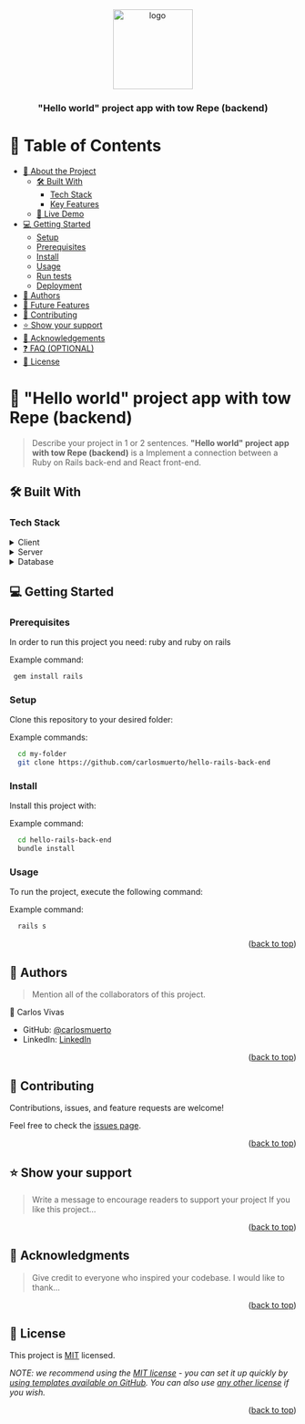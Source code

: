 <!--
HOW TO USE:
This is an example of how you may give instructions on setting up your project locally.
Modify this file to match your project and remove sections that don't apply.
REQUIRED SECTIONS:
- Table of Contents
- About the Project
  - Built With
  - Live Demo
- Getting Started
- Authors
- Future Features
- Contributing
- Show your support
- Acknowledgements
- License
OPTIONAL SECTIONS:
- FAQ
After you're finished please remove all the comments and instructions!
-->

<div align="center">
  <!-- You are encouraged to replace this logo with your own! Otherwise you can also remove it. -->
  <img src="https://github.com/microverseinc/readme-template/blob/master/murple_logo.png?raw=true" alt="logo" width="140"  height="auto" />
  <br/>

  <h3><b>"Hello world" project app with tow Repe (backend)</b></h3>

</div>

<!-- TABLE OF CONTENTS -->

# 📗 Table of Contents

- [📖 About the Project](#about-project)
  - [🛠 Built With](#built-with)
    - [Tech Stack](#tech-stack)
    - [Key Features](#key-features)
  - [🚀 Live Demo](#live-demo)
- [💻 Getting Started](#getting-started)
  - [Setup](#setup)
  - [Prerequisites](#prerequisites)
  - [Install](#install)
  - [Usage](#usage)
  - [Run tests](#run-tests)
  - [Deployment](#triangular_flag_on_post-deployment)
- [👥 Authors](#authors)
- [🔭 Future Features](#future-features)
- [🤝 Contributing](#contributing)
- [⭐️ Show your support](#support)
- [🙏 Acknowledgements](#acknowledgements)
- [❓ FAQ (OPTIONAL)](#faq)
- [📝 License](#license)

<!-- PROJECT DESCRIPTION -->

# 📖 "Hello world" project app with tow Repe (backend) <a name="about-project"></a>

> Describe your project in 1 or 2 sentences.
**"Hello world" project app with tow Repe (backend)** is a Implement a connection between a Ruby on Rails back-end and React front-end.

## 🛠 Built With <a name="built-with"></a>

### Tech Stack <a name="tech-stack"></a>

<details>
  <summary>Client</summary>
  <ul>
    RESTFUL API 
  </ul>
</details>

<details>
  <summary>Server</summary>
  <ul>
    <li><a href="https://expressjs.com/">Ruby on Rails</a></li>
  </ul>
</details>

<details>
<summary>Database</summary>
  <ul>
    <li><a href="https://www.postgresql.org/">PostgreSQL</a></li>
  </ul>
</details>

<!-- GETTING STARTED -->

## 💻 Getting Started <a name="getting-started"></a>

### Prerequisites

In order to run this project you need:
    ruby and ruby on rails

Example command:
```sh
 gem install rails
```

### Setup

Clone this repository to your desired folder:

Example commands:
```sh
  cd my-folder
  git clone https://github.com/carlosmuerto/hello-rails-back-end
```

### Install

Install this project with:

Example command:
```sh
  cd hello-rails-back-end
  bundle install
```

### Usage

To run the project, execute the following command:

Example command:
```sh
  rails s
```

<p align="right">(<a href="#readme-top">back to top</a>)</p>

<!-- AUTHORS -->

## 👥 Authors <a name="authors"></a>

> Mention all of the collaborators of this project.

👤 Carlos Vivas

- GitHub: [@carlosmuerto](https://github.com/carlosmuerto)
- LinkedIn: [LinkedIn](https://www.linkedin.com/in/carlos-vivas-818ab831/)


<p align="right">(<a href="#readme-top">back to top</a>)</p>

<!-- CONTRIBUTING -->

## 🤝 Contributing <a name="contributing"></a>

Contributions, issues, and feature requests are welcome!

Feel free to check the [issues page](../../issues/).

<p align="right">(<a href="#readme-top">back to top</a>)</p>

<!-- SUPPORT -->

## ⭐️ Show your support <a name="support"></a>

> Write a message to encourage readers to support your project
If you like this project...

<p align="right">(<a href="#readme-top">back to top</a>)</p>

<!-- ACKNOWLEDGEMENTS -->

## 🙏 Acknowledgments <a name="acknowledgements"></a>

> Give credit to everyone who inspired your codebase.
I would like to thank...

<p align="right">(<a href="#readme-top">back to top</a>)</p>

<!-- LICENSE -->

## 📝 License <a name="license"></a>

This project is [MIT](./LICENSE) licensed.

_NOTE: we recommend using the [MIT license](https://choosealicense.com/licenses/mit/) - you can set it up quickly by [using templates available on GitHub](https://docs.github.com/en/communities/setting-up-your-project-for-healthy-contributions/adding-a-license-to-a-repository). You can also use [any other license](https://choosealicense.com/licenses/) if you wish._

<p align="right">(<a href="#readme-top">back to top</a>)</p>